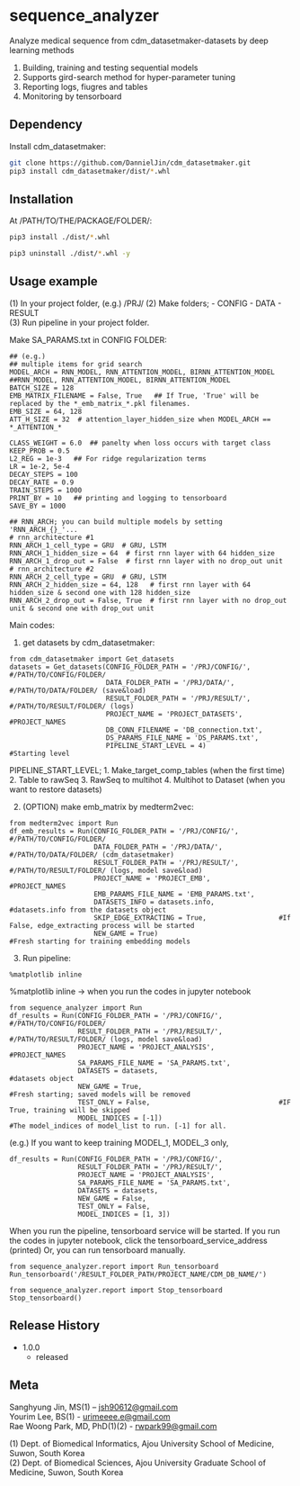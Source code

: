 # sequence_analyzer

Analyze medical sequence from cdm_datasetmaker-datasets by deep learning methods
1. Building, training and testing sequential models
2. Supports gird-search method for hyper-parameter tuning
3. Reporting logs, fiugres and tables
4. Monitoring by tensorboard

## Dependency

Install cdm_datasetmaker:
```sh
git clone https://github.com/DannielJin/cdm_datasetmaker.git
pip3 install cdm_datasetmaker/dist/*.whl
```

## Installation

At /PATH/TO/THE/PACKAGE/FOLDER/:

```sh
pip3 install ./dist/*.whl
```
```sh
pip3 uninstall ./dist/*.whl -y
```

## Usage example

(1) In your project folder, (e.g.) /PRJ/
(2) Make folders; 
    - CONFIG
    - DATA
    - RESULT  
(3) Run pipeline in your project folder.

Make SA_PARAMS.txt in CONFIG FOLDER:
```
## (e.g.)
## multiple items for grid search
MODEL_ARCH = RNN_MODEL, RNN_ATTENTION_MODEL, BIRNN_ATTENTION_MODEL ##RNN_MODEL, RNN_ATTENTION_MODEL, BIRNN_ATTENTION_MODEL
BATCH_SIZE = 128
EMB_MATRIX_FILENAME = False, True   ## If True, 'True' will be replaced by the *_emb_matrix_*.pkl filenames.
EMB_SIZE = 64, 128
ATT_H_SIZE = 32  # attention_layer_hidden_size when MODEL_ARCH == *_ATTENTION_*

CLASS_WEIGHT = 6.0  ## panelty when loss occurs with target class
KEEP_PROB = 0.5
L2_REG = 1e-3   ## For ridge regularization terms
LR = 1e-2, 5e-4
DECAY_STEPS = 100
DECAY_RATE = 0.9
TRAIN_STEPS = 1000
PRINT_BY = 10   ## printing and logging to tensorboard
SAVE_BY = 1000 

## RNN_ARCH; you can build multiple models by setting 'RNN_ARCH_{}_'...
# rnn_architecture #1
RNN_ARCH_1_cell_type = GRU  # GRU, LSTM
RNN_ARCH_1_hidden_size = 64  # first rnn layer with 64 hidden_size
RNN_ARCH_1_drop_out = False  # first rnn layer with no drop_out unit
# rnn_architecture #2
RNN_ARCH_2_cell_type = GRU  # GRU, LSTM
RNN_ARCH_2_hidden_size = 64, 128   # first rnn layer with 64 hidden_size & second one with 128 hidden_size
RNN_ARCH_2_drop_out = False, True  # first rnn layer with no drop_out unit & second one with drop_out unit
```

Main codes:
1. get datasets by cdm_datasetmaker:
```
from cdm_datasetmaker import Get_datasets
datasets = Get_datasets(CONFIG_FOLDER_PATH = '/PRJ/CONFIG/',       #/PATH/TO/CONFIG/FOLDER/
                        DATA_FOLDER_PATH = '/PRJ/DATA/',           #/PATH/TO/DATA/FOLDER/ (save&load)
                        RESULT_FOLDER_PATH = '/PRJ/RESULT/',       #/PATH/TO/RESULT/FOLDER/ (logs)
                        PROJECT_NAME = 'PROJECT_DATASETS',         #PROJECT_NAMES
                        DB_CONN_FILENAME = 'DB_connection.txt',
                        DS_PARAMS_FILE_NAME = 'DS_PARAMS.txt', 
                        PIPELINE_START_LEVEL = 4)                  #Starting level
```
PIPELINE_START_LEVEL; 
    1. Make_target_comp_tables  (when the first time)
    2. Table to rawSeq
    3. RawSeq to multihot
    4. Multihot to Dataset      (when you want to restore datasets)

2. (OPTION) make emb_matrix by medterm2vec:
```
from medterm2vec import Run
df_emb_results = Run(CONFIG_FOLDER_PATH = '/PRJ/CONFIG/',          #/PATH/TO/CONFIG/FOLDER/
                     DATA_FOLDER_PATH = '/PRJ/DATA/',              #/PATH/TO/DATA/FOLDER/ (cdm_datasetmaker)
                     RESULT_FOLDER_PATH = '/PRJ/RESULT/',          #/PATH/TO/RESULT/FOLDER/ (logs, model save&load)
                     PROJECT_NAME = 'PROJECT_EMB',                 #PROJECT_NAMES
                     EMB_PARAMS_FILE_NAME = 'EMB_PARAMS.txt', 
                     DATASETS_INFO = datasets.info,                #datasets.info from the datasets object
                     SKIP_EDGE_EXTRACTING = True,                  #If False, edge_extracting process will be started
                     NEW_GAME = True)                              #Fresh starting for training embedding models 
```

3. Run pipeline:
```
%matplotlib inline
```
%matplotlib inline -> when you run the codes in jupyter notebook

```
from sequence_analyzer import Run
df_results = Run(CONFIG_FOLDER_PATH = '/PRJ/CONFIG/',              #/PATH/TO/CONFIG/FOLDER/
                 RESULT_FOLDER_PATH = '/PRJ/RESULT/',              #/PATH/TO/RESULT/FOLDER/ (logs, model save&load)
                 PROJECT_NAME = 'PROJECT_ANALYSIS',                #PROJECT_NAMES
                 SA_PARAMS_FILE_NAME = 'SA_PARAMS.txt', 
                 DATASETS = datasets,                              #datasets object
                 NEW_GAME = True,                                  #Fresh starting; saved models will be removed
                 TEST_ONLY = False,                                #IF True, training will be skipped
                 MODEL_INDICES = [-1])                             #The model_indices of model_list to run. [-1] for all.
```

(e.g.) If you want to keep training MODEL_1, MODEL_3 only,
```
df_results = Run(CONFIG_FOLDER_PATH = '/PRJ/CONFIG/',              
                 RESULT_FOLDER_PATH = '/PRJ/RESULT/',              
                 PROJECT_NAME = 'PROJECT_ANALYSIS',                
                 SA_PARAMS_FILE_NAME = 'SA_PARAMS.txt', 
                 DATASETS = datasets,                              
                 NEW_GAME = False,                                  
                 TEST_ONLY = False,                                
                 MODEL_INDICES = [1, 3]) 
```

When you run the pipeline, tensorboard service will be started. 
If you run the codes in jupyter notebook, click the tensorboard_service_address (printed)
Or, you can run tensorboard manually.
```
from sequence_analyzer.report import Run_tensorboard
Run_tensorboard('/RESULT_FOLDER_PATH/PROJECT_NAME/CDM_DB_NAME/')
```
```
from sequence_analyzer.report import Stop_tensorboard
Stop_tensorboard()
```

## Release History

* 1.0.0
    * released

## Meta

Sanghyung Jin, MS(1) – jsh90612@gmail.com  
Yourim Lee, BS(1) - urimeeee.e@gmail.com  
Rae Woong Park, MD, PhD(1)(2) - rwpark99@gmail.com  

(1) Dept. of Biomedical Informatics, Ajou University School of Medicine, Suwon, South Korea  
(2) Dept. of Biomedical Sciences, Ajou University Graduate School of Medicine, Suwon, South Korea  




